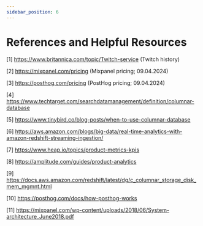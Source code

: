 ```yaml
---
sidebar_position: 6
---
```

# References and Helpful Resources
[1] https://www.britannica.com/topic/Twitch-service (Twitch history)

[2] https://mixpanel.com/pricing (Mixpanel pricing; 09.04.2024)

[3] https://posthog.com/pricing (PostHog pricing; 09.04.2024)
 
[4] https://www.techtarget.com/searchdatamanagement/definition/columnar-database 

[5] https://www.tinybird.co/blog-posts/when-to-use-columnar-database 

[6] https://aws.amazon.com/blogs/big-data/real-time-analytics-with-amazon-redshift-streaming-ingestion/

[7] https://www.heap.io/topics/product-metrics-kpis

[8] https://amplitude.com/guides/product-analytics

[9] https://docs.aws.amazon.com/redshift/latest/dg/c_columnar_storage_disk_mem_mgmnt.html

[10] https://posthog.com/docs/how-posthog-works

[11] https://mixpanel.com/wp-content/uploads/2018/06/System-architecture_June2018.pdf
